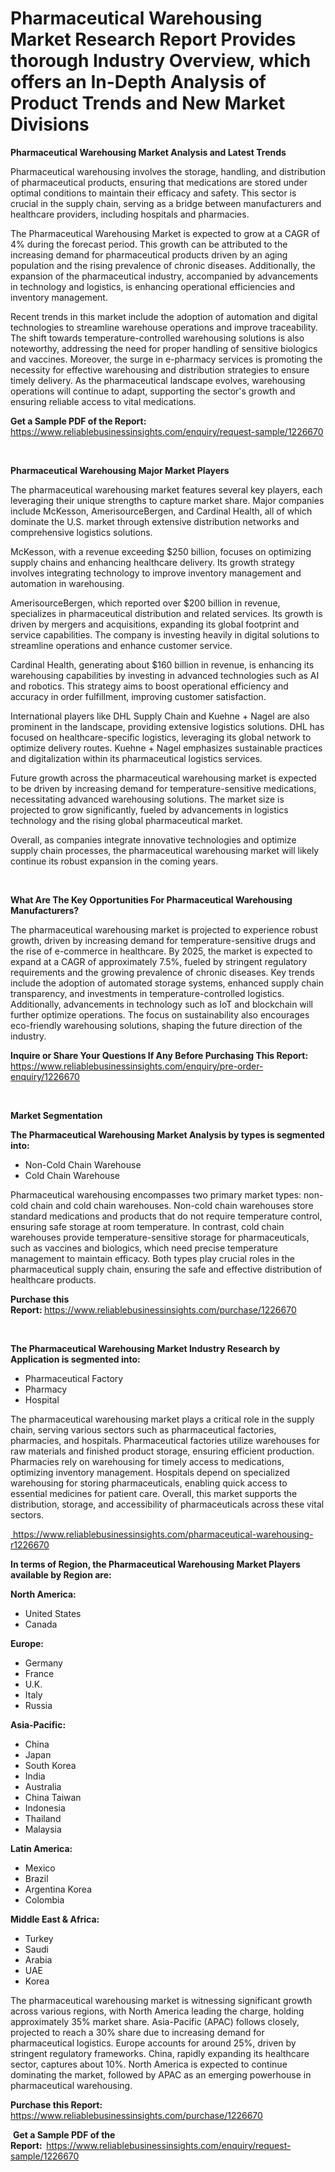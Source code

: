 <p><h1>Pharmaceutical Warehousing Market Research Report Provides thorough Industry Overview, which offers an In-Depth Analysis of Product Trends and New Market Divisions</h1></p><p><strong>Pharmaceutical Warehousing Market Analysis and Latest Trends</strong></p>
<p><p>Pharmaceutical warehousing involves the storage, handling, and distribution of pharmaceutical products, ensuring that medications are stored under optimal conditions to maintain their efficacy and safety. This sector is crucial in the supply chain, serving as a bridge between manufacturers and healthcare providers, including hospitals and pharmacies.</p><p>The Pharmaceutical Warehousing Market is expected to grow at a CAGR of 4% during the forecast period. This growth can be attributed to the increasing demand for pharmaceutical products driven by an aging population and the rising prevalence of chronic diseases. Additionally, the expansion of the pharmaceutical industry, accompanied by advancements in technology and logistics, is enhancing operational efficiencies and inventory management.</p><p>Recent trends in this market include the adoption of automation and digital technologies to streamline warehouse operations and improve traceability. The shift towards temperature-controlled warehousing solutions is also noteworthy, addressing the need for proper handling of sensitive biologics and vaccines. Moreover, the surge in e-pharmacy services is promoting the necessity for effective warehousing and distribution strategies to ensure timely delivery. As the pharmaceutical landscape evolves, warehousing operations will continue to adapt, supporting the sector's growth and ensuring reliable access to vital medications.</p></p>
<p><strong>Get a Sample PDF of the Report:&nbsp;</strong> <a href="https://www.reliablebusinessinsights.com/enquiry/request-sample/1226670?utm_campaign=1113&utm_medium=2&utm_source=Github&utm_content=ia&utm_term=13042025&utm_id=pharmaceutical-warehousing">https://www.reliablebusinessinsights.com/enquiry/request-sample/1226670</a></p>
<p>&nbsp;</p>
<p><strong>Pharmaceutical Warehousing Major Market Players</strong></p>
<p><p>The pharmaceutical warehousing market features several key players, each leveraging their unique strengths to capture market share. Major companies include McKesson, AmerisourceBergen, and Cardinal Health, all of which dominate the U.S. market through extensive distribution networks and comprehensive logistics solutions. </p><p>McKesson, with a revenue exceeding $250 billion, focuses on optimizing supply chains and enhancing healthcare delivery. Its growth strategy involves integrating technology to improve inventory management and automation in warehousing.</p><p>AmerisourceBergen, which reported over $200 billion in revenue, specializes in pharmaceutical distribution and related services. Its growth is driven by mergers and acquisitions, expanding its global footprint and service capabilities. The company is investing heavily in digital solutions to streamline operations and enhance customer service.</p><p>Cardinal Health, generating about $160 billion in revenue, is enhancing its warehousing capabilities by investing in advanced technologies such as AI and robotics. This strategy aims to boost operational efficiency and accuracy in order fulfillment, improving customer satisfaction.</p><p>International players like DHL Supply Chain and Kuehne + Nagel are also prominent in the landscape, providing extensive logistics solutions. DHL has focused on healthcare-specific logistics, leveraging its global network to optimize delivery routes. Kuehne + Nagel emphasizes sustainable practices and digitalization within its pharmaceutical logistics services.</p><p>Future growth across the pharmaceutical warehousing market is expected to be driven by increasing demand for temperature-sensitive medications, necessitating advanced warehousing solutions. The market size is projected to grow significantly, fueled by advancements in logistics technology and the rising global pharmaceutical market.</p><p>Overall, as companies integrate innovative technologies and optimize supply chain processes, the pharmaceutical warehousing market will likely continue its robust expansion in the coming years.</p></p>
<p>&nbsp;</p>
<p><strong>What Are The Key Opportunities For Pharmaceutical Warehousing Manufacturers?</strong></p>
<p><p>The pharmaceutical warehousing market is projected to experience robust growth, driven by increasing demand for temperature-sensitive drugs and the rise of e-commerce in healthcare. By 2025, the market is expected to expand at a CAGR of approximately 7.5%, fueled by stringent regulatory requirements and the growing prevalence of chronic diseases. Key trends include the adoption of automated storage systems, enhanced supply chain transparency, and investments in temperature-controlled logistics. Additionally, advancements in technology such as IoT and blockchain will further optimize operations. The focus on sustainability also encourages eco-friendly warehousing solutions, shaping the future direction of the industry.</p></p>
<p><strong>Inquire or Share Your Questions If Any Before Purchasing This Report:</strong> <a href="https://www.reliablebusinessinsights.com/enquiry/pre-order-enquiry/1226670?utm_campaign=1113&utm_medium=2&utm_source=Github&utm_content=ia&utm_term=13042025&utm_id=pharmaceutical-warehousing">https://www.reliablebusinessinsights.com/enquiry/pre-order-enquiry/1226670</a></p>
<p>&nbsp;</p>
<p><strong>Market Segmentation</strong></p>
<p><strong>The Pharmaceutical Warehousing Market Analysis by types is segmented into:</strong></p>
<p><ul><li>Non-Cold Chain Warehouse</li><li>Cold Chain Warehouse</li></ul></p>
<p><p>Pharmaceutical warehousing encompasses two primary market types: non-cold chain and cold chain warehouses. Non-cold chain warehouses store standard medications and products that do not require temperature control, ensuring safe storage at room temperature. In contrast, cold chain warehouses provide temperature-sensitive storage for pharmaceuticals, such as vaccines and biologics, which need precise temperature management to maintain efficacy. Both types play crucial roles in the pharmaceutical supply chain, ensuring the safe and effective distribution of healthcare products.</p></p>
<p><strong>Purchase this Report:&nbsp;</strong><a href="https://www.reliablebusinessinsights.com/purchase/1226670?utm_campaign=1113&utm_medium=2&utm_source=Github&utm_content=ia&utm_term=13042025&utm_id=pharmaceutical-warehousing">https://www.reliablebusinessinsights.com/purchase/1226670</a></p>
<p>&nbsp;</p>
<p><strong>The Pharmaceutical Warehousing Market Industry Research by Application is segmented into:</strong></p>
<p><ul><li>Pharmaceutical Factory</li><li>Pharmacy</li><li>Hospital</li></ul></p>
<p><p>The pharmaceutical warehousing market plays a critical role in the supply chain, serving various sectors such as pharmaceutical factories, pharmacies, and hospitals. Pharmaceutical factories utilize warehouses for raw materials and finished product storage, ensuring efficient production. Pharmacies rely on warehousing for timely access to medications, optimizing inventory management. Hospitals depend on specialized warehousing for storing pharmaceuticals, enabling quick access to essential medicines for patient care. Overall, this market supports the distribution, storage, and accessibility of pharmaceuticals across these vital sectors.</p></p>
<p><a href="https://www.reliablebusinessinsights.com/pharmaceutical-warehousing-r1226670?utm_campaign=1113&utm_medium=2&utm_source=Github&utm_content=ia&utm_term=13042025&utm_id=pharmaceutical-warehousing">&nbsp;https://www.reliablebusinessinsights.com/pharmaceutical-warehousing-r1226670</a></p>
<p><strong>In terms of Region, the Pharmaceutical Warehousing Market Players available by Region are:</strong></p>
<p>
    <p> <strong> North America: </strong>
        <ul>
            <li>United States</li>
            <li>Canada</li>
        </ul>
        </p> 
    <p> <strong> Europe: </strong>
        <ul>
            <li>Germany</li>
            <li>France</li>
            <li>U.K.</li>
            <li>Italy</li>
            <li>Russia</li>
        </ul>
        </p> 
    <p> <strong> Asia-Pacific: </strong>
        <ul>
            <li>China</li>
            <li>Japan</li>
            <li>South Korea</li>
            <li>India</li>
            <li>Australia</li>
            <li>China Taiwan</li>
            <li>Indonesia</li>
            <li>Thailand</li>
            <li>Malaysia</li>
        </ul>
        </p> 
    <p> <strong> Latin America: </strong>
        <ul>
            <li>Mexico</li>
            <li>Brazil</li>
            <li>Argentina Korea</li>
            <li>Colombia</li>
        </ul>
        </p> 
    <p> <strong> Middle East & Africa: </strong>
        <ul>
            <li>Turkey</li>
            <li>Saudi</li>
            <li>Arabia</li>
            <li>UAE</li>
            <li>Korea</li>
        </ul>
    </p>
    </p>
<p><p>The pharmaceutical warehousing market is witnessing significant growth across various regions, with North America leading the charge, holding approximately 35% market share. Asia-Pacific (APAC) follows closely, projected to reach a 30% share due to increasing demand for pharmaceutical logistics. Europe accounts for around 25%, driven by stringent regulatory frameworks. China, rapidly expanding its healthcare sector, captures about 10%. North America is expected to continue dominating the market, followed by APAC as an emerging powerhouse in pharmaceutical warehousing.</p></p>
<p><strong>Purchase this Report: </strong><a href="https://www.reliablebusinessinsights.com/purchase/1226670?utm_campaign=1113&utm_medium=2&utm_source=Github&utm_content=ia&utm_term=13042025&utm_id=pharmaceutical-warehousing">https://www.reliablebusinessinsights.com/purchase/1226670</a></p>
<p>&nbsp;<strong>Get a Sample PDF of the Report:&nbsp;&nbsp;</strong><a href="https://www.reliablebusinessinsights.com/enquiry/request-sample/1226670?utm_campaign=1113&utm_medium=2&utm_source=Github&utm_content=ia&utm_term=13042025&utm_id=pharmaceutical-warehousing">https://www.reliablebusinessinsights.com/enquiry/request-sample/1226670</a></p>
<p><strong></strong></p>
<p><p></p><p></p><p></p></p>